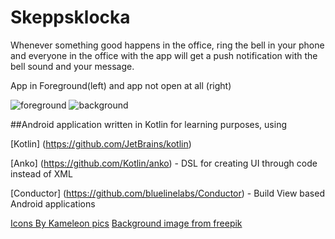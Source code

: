 # Skeppsklocka
Whenever something good happens in the office, ring the bell in your phone and everyone in the office with the app will get a push notification with the bell sound and your message.

App in Foreground(left) and app not open at all (right)

![foreground](https://cloud.githubusercontent.com/assets/3669105/19163340/dd4cd108-8bfb-11e6-96b2-fe5f487ca377.gif)
![background](https://cloud.githubusercontent.com/assets/3669105/19163347/e304376c-8bfb-11e6-8a44-2286126b71f7.gif)

##Android application written in Kotlin for learning purposes, using



[Kotlin] (https://github.com/JetBrains/kotlin)

[Anko] (https://github.com/Kotlin/anko) - DSL for creating UI through code instead of XML

[Conductor] (https://github.com/bluelinelabs/Conductor) - Build View based Android applications

[Icons By Kameleon pics](http://www.kameleon.pics)
[Background image from freepik](http://www.freepik.com/)

